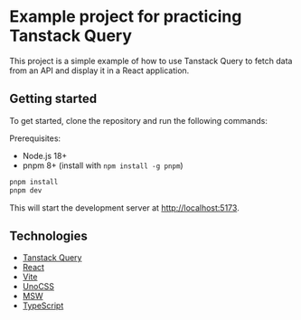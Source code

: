 # Example project for practicing Tanstack Query

This project is a simple example of how to use Tanstack Query to fetch data from an API and display it in a React application.

## Getting started

To get started, clone the repository and run the following commands:

Prerequisites:

- Node.js 18+
- pnpm 8+ (install with `npm install -g pnpm`)

```bash
pnpm install
pnpm dev
```

This will start the development server at [http://localhost:5173](http://localhost:5173).

## Technologies

- [Tanstack Query](https://tanstack.com/query/)
- [React](https://reactjs.org/)
- [Vite](https://vitejs.dev/)
- [UnoCSS](https://unocss.com/)
- [MSW](https://mswjs.io/)
- [TypeScript](https://www.typescriptlang.org/)